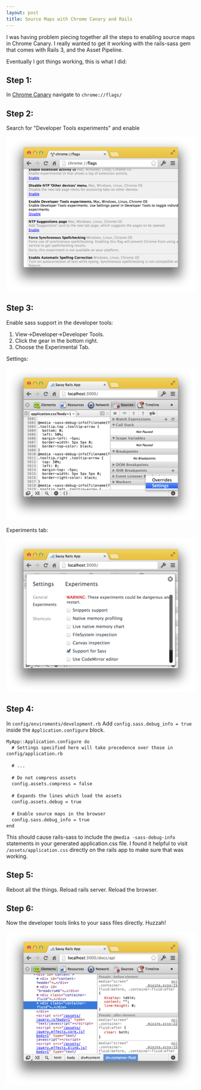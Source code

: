 ```yaml
---
layout: post
title: Source Maps with Chrome Canary and Rails
---
```


I was having problem piecing together all the steps to enabling source maps in Chrome Canary. I really wanted to get it working with the rails-sass gem that comes with Rails 3, and the Asset Pipeline.

Eventually I got things working, this is what I did:

## Step 1:

In [Chrome Canary](https://tools.google.com/dlpage/chromesxs) navigate to `chrome://flags/`

## Step 2:

Search for "Developer Tools experiments" and enable

<img src="/images/source-map-01.png" />

## Step 3:

Enable sass support in the developer tools:

1. View-&gt;Developer-&gt;Developer Tools.
1. Click the gear in the bottom right.
1. Choose the Experimental Tab.

Settings:

<img src="/images/source-map-02.png" />

Experiments tab:

<img src="/images/source-map-03.png" />


## Step 4:

In `config/enviroments/development.rb` Add `config.sass.debug_info = true` inside the `Application.configure` block.

    MyApp::Application.configure do
      # Settings specified here will take precedence over those in config/application.rb

      # ...

      # Do not compress assets
      config.assets.compress = false

      # Expands the lines which load the assets
      config.assets.debug = true

      # Enable source maps in the browser
      config.sass.debug_info = true
    end

This should cause rails-sass to include the `@media -sass-debug-info` statements in your generated application.css file. I found it helpful to visit `/assets/application.css` directly on the rails app to make sure that was working.

## Step 5:

Reboot all the things. Reload rails server. Reload the browser.

## Step 6:

Now the developer tools links to your sass files directly. Huzzah!

<img src="/images/source-map-04.png" />
